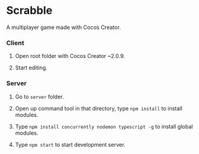 # Scrabble

A multiplayer game made with Cocos Creator.

### Client

1. Open root folder with Cocos Creator ~2.0.9.

2. Start editing.

### Server

1. Go to ```server``` folder.

2. Open up command tool in that directory, type ```npm install``` to install modules.

3. Type ```npm install concurrently nodemon typescript -g``` to install global modules.

4. Type ```npm start``` to start development server.